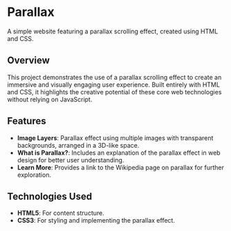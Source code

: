# **Parallax**
A simple website featuring a parallax scrolling effect, created using HTML and CSS.

## **Overview**
This project demonstrates the use of a parallax scrolling effect to create an immersive and visually engaging user experience. Built entirely with HTML and CSS, it highlights the creative potential of these core web technologies without relying on JavaScript.

## **Features**
- **Image Layers**: Parallax effect using multiple images with transparent backgrounds, arranged in a 3D-like space.
- **What is Parallax?**: Includes an explanation of the parallax effect in web design for better user understanding.
- **Learn More**: Provides a link to the Wikipedia page on parallax for further exploration.

## **Technologies Used**
- **HTML5**: For content structure.
- **CSS3**: For styling and implementing the parallax effect.
